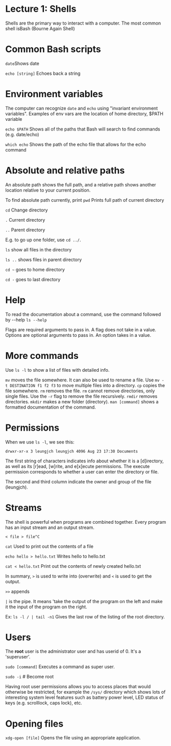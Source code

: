 # Lecture 1: Shells
Shells are the primary way to interact with a computer. The most common shell isBash (Bourne Again Shell)

# Common Bash scripts
`date`Shows date

`echo [string]` Echoes back a string

# Environment variables
The computer can recognize `date` and `echo` using "invariant environment variables". Examples of env vars are the location of home directory, $PATH variable

`echo $PATH` Shows all of the paths that Bash will search to find commands (e.g. date/echo)

`which echo` Shows the path of the echo file that allows for the echo command

# Absolute and relative paths
An absolute path shows the full path, and a relative path shows another location relative to your current position.

To find absolute path currently, print
`pwd` Prints full path of current directory

`cd` Change directory

`.` Current directory

`..` Parent directory

E.g. to go up one folder, use `cd ../`. 

`ls` show all files in the directory

`ls ..` shows files in parent directory

`cd ~` goes to home directory

`cd -` goes to last directory

# Help
To read the documentation about a command, use the command followed by --help
`ls --help`

Flags are required arguments to pass in. A flag does not take in a value.
Options are optional arguments to pass in. An option takes in a value.


# More commands
Use `ls -l` to show a list of files with detailed info.

`mv` moves the file somewhere. It can also be used to rename a file. Use `mv -t DESTINATION f1 f2 f3` to move multiple files into a directory. 
`cp` copies the file somewhere. 
`rm` removes the file. `rm` cannot remove directories, only single files. Use the `-r` flag to remove the file recursively. 
`rmdir` removes directories.
`mkdir` makes a new folder (directory).
`man [command]`  shows a formatted documentation of the command.

# Permissions
When we use `ls -l`, we see this:
```
drwxr-xr-x 3 leungjch leungjch 4096 Aug 23 17:30 Documents
```
The first string of characters indicates info about whether it is a [d]irectory, as well as its [r]ead, [w]rite, and e[x]ecute permissions. The execute permission corresponds to whether a user can enter the directory or file. 

The second and third column indicate the owner and group of the file (leungjch). 

# Streams
The shell is powerful when programs are combined together.
Every program has an input stream and an output stream.

```
< file > file^C

```
`cat` Used to print out the contents of a file

`echo hello > hello.txt` Writes hello to hello.txt

`cat < hello.txt` Print out the contents of newly created hello.txt

In summary, `>` is used to write into (overwrite) and `<` is used to get the output.

`>>` appends

`|` is the pipe. It means 'take the output of the program on the left and make it the input of the program on the right.

Ex: `ls -l / | tail -n1` Gives the last row of the listing of the root directory. 

# Users
The **root** user is the administrator user and has userid of 0. It's a 'superuser'. 

`sudo [command]` Executes a command as super user. 

`sudo -i` # Become root

Having root user permissions allows you to access places that would otherwise be restricted, for example the `/sys/` directory which shows lots of interesting system level features such as battery power level, LED status of keys (e.g. scrolllock, caps lock), etc.

# Opening files
`xdg-open [file]` Opens the file using an appropriate application.
